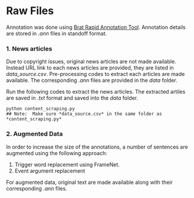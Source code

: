 # Raw Files 
Annotation was done using [Brat Rapid Annotation Tool](https://brat.nlplab.org/). Annotation details are stored in *.ann* files in standoff format.

### 1. News articles
Due to copyright issues, original news articles are not made available. Instead URL link to each news articles are provided, they are listed in *data_source.csv*. Pre-processing codes to extract each articles are made available. The corresponding *.ann* files are provided in the *data* folder. 

Run the following codes to extract the news articles. The extracted artiles are saved in *.txt* format and saved into the *data* folder.

```
python content_scraping.py
## Note:  Make sure *data_source.csv* in the same folder as *content_scraping.py*
```


### 2. Augmented Data
In order to increase the size of the annotations, a number of sentences are augmented using the following approach:
1. Trigger word replacement using FrameNet.
2. Event argument replacement

For augmented data, original text are made available along with their corresponding *.ann* files.
 


